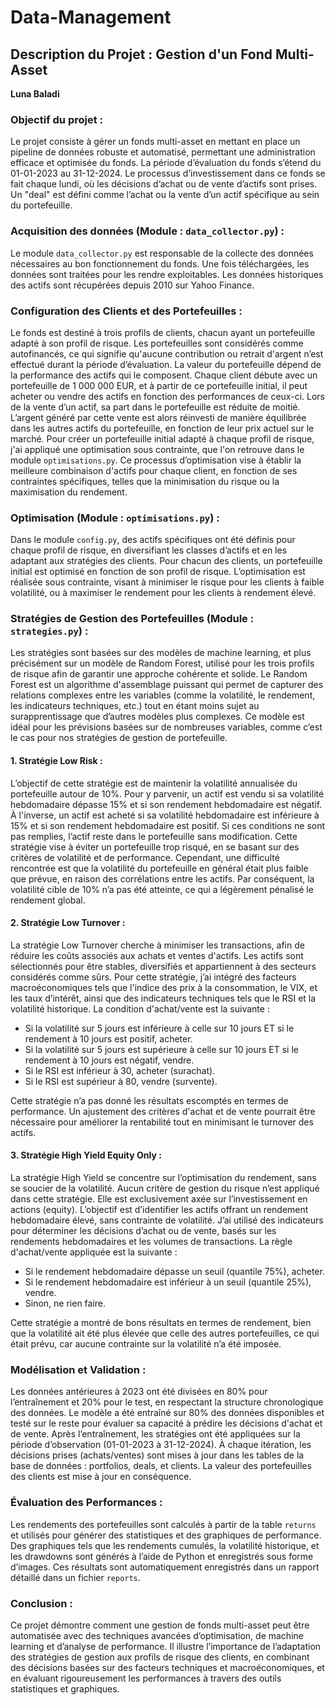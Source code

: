 # Data-Management

## Description du Projet : Gestion d'un Fond Multi-Asset
**Luna Baladi**

### Objectif du projet :
Le projet consiste à gérer un fonds multi-asset en mettant en place un pipeline de données robuste et automatisé, permettant une administration efficace et optimisée du fonds. La période d’évaluation du fonds s’étend du 01-01-2023 au 31-12-2024. Le processus d’investissement dans ce fonds se fait chaque lundi, où les décisions d’achat ou de vente d’actifs sont prises. Un "deal" est défini comme l’achat ou la vente d’un actif spécifique au sein du portefeuille.

### Acquisition des données (Module : `data_collector.py`) :
Le module `data_collector.py` est responsable de la collecte des données nécessaires au bon fonctionnement du fonds. Une fois téléchargées, les données sont traitées pour les rendre exploitables. Les données historiques des actifs sont récupérées depuis 2010 sur Yahoo Finance.

### Configuration des Clients et des Portefeuilles :
Le fonds est destiné à trois profils de clients, chacun ayant un portefeuille adapté à son profil de risque. Les portefeuilles sont considérés comme autofinancés, ce qui signifie qu'aucune contribution ou retrait d'argent n’est effectué durant la période d’évaluation. La valeur du portefeuille dépend de la performance des actifs qui le composent. Chaque client débute avec un portefeuille de 1 000 000 EUR, et à partir de ce portefeuille initial, il peut acheter ou vendre des actifs en fonction des performances de ceux-ci. 
Lors de la vente d’un actif, sa part dans le portefeuille est réduite de moitié. L’argent généré par cette vente est alors réinvesti de manière équilibrée dans les autres actifs du portefeuille, en fonction de leur prix actuel sur le marché.
Pour créer un portefeuille initial adapté à chaque profil de risque, j'ai appliqué une optimisation sous contrainte, que l'on retrouve dans le module `optimisations.py`. Ce processus d’optimisation vise à établir la meilleure combinaison d'actifs pour chaque client, en fonction de ses contraintes spécifiques, telles que la minimisation du risque ou la maximisation du rendement.

### Optimisation (Module : `optimisations.py`) :
Dans le module `config.py`, des actifs spécifiques ont été définis pour chaque profil de risque, en diversifiant les classes d’actifs et en les adaptant aux stratégies des clients. Pour chacun des clients, un portefeuille initial est optimisé en fonction de son profil de risque. L’optimisation est réalisée sous contrainte, visant à minimiser le risque pour les clients à faible volatilité, ou à maximiser le rendement pour les clients à rendement élevé.

### Stratégies de Gestion des Portefeuilles (Module : `strategies.py`) :
Les stratégies sont basées sur des modèles de machine learning, et plus précisément sur un modèle de Random Forest, utilisé pour les trois profils de risque afin de garantir une approche cohérente et solide.
Le Random Forest est un algorithme d'assemblage puissant qui permet de capturer des relations complexes entre les variables (comme la volatilité, le rendement, les indicateurs techniques, etc.) tout en étant moins sujet au surapprentissage que d’autres modèles plus complexes. Ce modèle est idéal pour les prévisions basées sur de nombreuses variables, comme c’est le cas pour nos stratégies de gestion de portefeuille.

#### 1. Stratégie Low Risk :
L’objectif de cette stratégie est de maintenir la volatilité annualisée du portefeuille autour de 10%. Pour y parvenir, un actif est vendu si sa volatilité hebdomadaire dépasse 15% et si son rendement hebdomadaire est négatif. À l'inverse, un actif est acheté si sa volatilité hebdomadaire est inférieure à 15% et si son rendement hebdomadaire est positif. Si ces conditions ne sont pas remplies, l’actif reste dans le portefeuille sans modification.
Cette stratégie vise à éviter un portefeuille trop risqué, en se basant sur des critères de volatilité et de performance. Cependant, une difficulté rencontrée est que la volatilité du portefeuille en général était plus faible que prévue, en raison des corrélations entre les actifs. Par conséquent, la volatilité cible de 10% n’a pas été atteinte, ce qui a légèrement pénalisé le rendement global.

#### 2. Stratégie Low Turnover :
La stratégie Low Turnover cherche à minimiser les transactions, afin de réduire les coûts associés aux achats et ventes d'actifs. Les actifs sont sélectionnés pour être stables, diversifiés et appartiennent à des secteurs considérés comme sûrs. Pour cette stratégie, j’ai intégré des facteurs macroéconomiques tels que l'indice des prix à la consommation, le VIX, et les taux d’intérêt, ainsi que des indicateurs techniques tels que le RSI et la volatilité historique. 
La condition d'achat/vente est la suivante :
- Si la volatilité sur 5 jours est inférieure à celle sur 10 jours ET si le rendement à 10 jours est positif, acheter.
- Si la volatilité sur 5 jours est supérieure à celle sur 10 jours ET si le rendement à 10 jours est négatif, vendre.
- Si le RSI est inférieur à 30, acheter (surachat).
- Si le RSI est supérieur à 80, vendre (survente).

Cette stratégie n’a pas donné les résultats escomptés en termes de performance. Un ajustement des critères d'achat et de vente pourrait être nécessaire pour améliorer la rentabilité tout en minimisant le turnover des actifs.

#### 3. Stratégie High Yield Equity Only :
La stratégie High Yield se concentre sur l’optimisation du rendement, sans se soucier de la volatilité. Aucun critère de gestion du risque n’est appliqué dans cette stratégie. Elle est exclusivement axée sur l’investissement en actions (equity). L’objectif est d’identifier les actifs offrant un rendement hebdomadaire élevé, sans contrainte de volatilité. J’ai utilisé des indicateurs pour déterminer les décisions d’achat ou de vente, basés sur les rendements hebdomadaires et les volumes de transactions.
La règle d'achat/vente appliquée est la suivante :
- Si le rendement hebdomadaire dépasse un seuil (quantile 75%), acheter.
- Si le rendement hebdomadaire est inférieur à un seuil (quantile 25%), vendre.
- Sinon, ne rien faire.

Cette stratégie a montré de bons résultats en termes de rendement, bien que la volatilité ait été plus élevée que celle des autres portefeuilles, ce qui était prévu, car aucune contrainte sur la volatilité n’a été imposée.

### Modélisation et Validation :
Les données antérieures à 2023 ont été divisées en 80% pour l’entraînement et 20% pour le test, en respectant la structure chronologique des données. Le modèle a été entraîné sur 80% des données disponibles et testé sur le reste pour évaluer sa capacité à prédire les décisions d'achat et de vente. Après l’entraînement, les stratégies ont été appliquées sur la période d’observation (01-01-2023 à 31-12-2024).
À chaque itération, les décisions prises (achats/ventes) sont mises à jour dans les tables de la base de données : portfolios, deals, et clients. La valeur des portefeuilles des clients est mise à jour en conséquence.

### Évaluation des Performances :
Les rendements des portefeuilles sont calculés à partir de la table `returns` et utilisés pour générer des statistiques et des graphiques de performance. Des graphiques tels que les rendements cumulés, la volatilité historique, et les drawdowns sont générés à l’aide de Python et enregistrés sous forme d’images. Ces résultats sont automatiquement enregistrés dans un rapport détaillé dans un fichier `reports`. 

### Conclusion :
Ce projet démontre comment une gestion de fonds multi-asset peut être automatisée avec des techniques avancées d’optimisation, de machine learning et d’analyse de performance. Il illustre l’importance de l’adaptation des stratégies de gestion aux profils de risque des clients, en combinant des décisions basées sur des facteurs techniques et macroéconomiques, et en évaluant rigoureusement les performances à travers des outils statistiques et graphiques.
